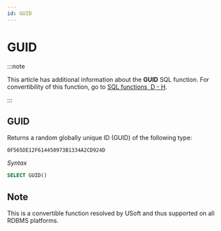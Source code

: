 ```yaml
---
id: GUID
---
```


# GUID




:::note

This article has additional information about the **GUID** SQL function.
For convertibility of this function, go to [SQL functions  D - H](/Modeller_and_Rules_Engine/SQL_functions/SQL_functions_DH.md).

:::

## **GUID**

Returns a random globally unique ID (GUID) of the following type:

```
0F565DE12F614450973B1334A2CD924D
```

*Syntax*

```sql
SELECT GUID()
```

## Note

This is a convertible function resolved by USoft and thus supported on all RDBMS platforms.